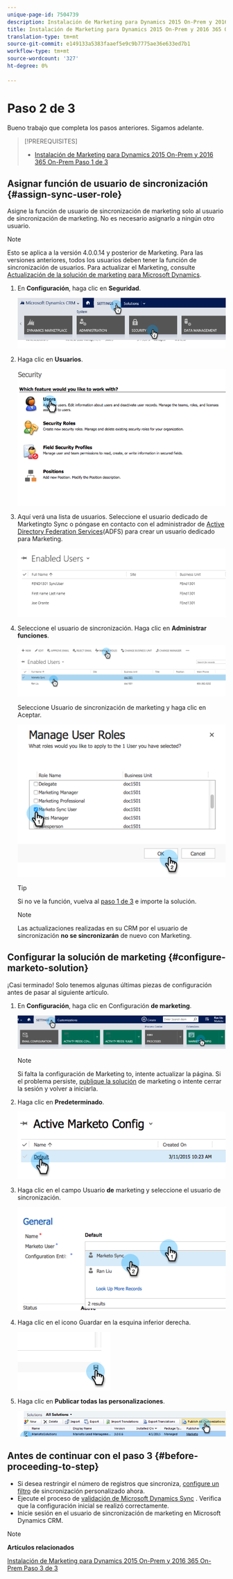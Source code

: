 ```yaml
---
unique-page-id: 7504739
description: Instalación de Marketing para Dynamics 2015 On-Prem y 2016 365 On-Prem Paso 2 de 3 - Documentos de marketing - Documentación del producto
title: Instalación de Marketing para Dynamics 2015 On-Prem y 2016 365 On-Prem Paso 2 de 3
translation-type: tm+mt
source-git-commit: e149133a5383faaef5e9c9b7775ae36e633ed7b1
workflow-type: tm+mt
source-wordcount: '327'
ht-degree: 0%

---
```



# Paso 2 de 3

<!--Install Marketo for Dynamics 2015 On-Prem and 2016 365 On-Prem Step 2 of 3-->

Bueno trabajo que completa los pasos anteriores. Sigamos adelante.

>[!PREREQUISITES]
>
>* [Instalación de Marketing para Dynamics 2015 On-Prem y 2016 365 On-Prem Paso 1 de 3](step-1-of-3-install.md)

>



## Asignar función de usuario de sincronización {#assign-sync-user-role}

Asigne la función de usuario de sincronización de marketing solo al usuario de sincronización de marketing. No es necesario asignarlo a ningún otro usuario.

>[!NOTE]
>
>Esto se aplica a la versión 4.0.0.14 y posterior de Marketing. Para las versiones anteriores, todos los usuarios deben tener la función de sincronización de usuarios. Para actualizar el Marketing, consulte [Actualización de la solución de marketing para Microsoft Dynamics](../../../../../product-docs/crm-sync/microsoft-dynamics-sync/sync-setup/download-the-marketo-lead-management-solution/upgrade-the-marketo-solution-for-microsoft-dynamics.md).

1. En **Configuración**, haga clic en **Seguridad**.

   ![](assets/assign1.png)

1. Haga clic en **Usuarios**.

   ![](assets/assign2.png)

1. Aquí verá una lista de usuarios. Seleccione el usuario dedicado de Marketingto Sync o póngase en contacto con el administrador de [Active Directory Federation Services](https://msdn.microsoft.com/en-us/library/bb897402.aspx)(ADFS) para crear un usuario dedicado para Marketing.

   ![](assets/image2015-3-26-10-3a39-3a35.png)

1. Seleccione el usuario de sincronización. Haga clic en **Administrar funciones**.

   ![](assets/assign4.png)

   Seleccione Usuario de sincronización de marketing y haga clic en Aceptar.

   ![](assets/assign5.png)

   >[!TIP]
   >
   >Si no ve la función, vuelva al [paso 1 de 3](step-1-of-3-install.md) e importe la solución.

   >[!NOTE]
   >
   >Las actualizaciones realizadas en su CRM por el usuario de sincronización **no se sincronizarán** de nuevo con Marketing.

## Configurar la solución de marketing {#configure-marketo-solution}

¡Casi terminado! Solo tenemos algunas últimas piezas de configuración antes de pasar al siguiente artículo.

1. En **Configuración**, haga clic en Configuración **de marketing**.

   ![](assets/configure1.png)

   >[!NOTE]
   >
   >Si falta la configuración de Marketing to, intente actualizar la página. Si el problema persiste, [publique la solución](https://docs.marketo.com/pages/viewpage.action?pageId=3571822#publish-customizations) de marketing o intente cerrar la sesión y volver a iniciarla.

1. Haga clic en **Predeterminado**.

   ![](assets/configure2.png)

1. Haga clic en el campo Usuario **de** marketing y seleccione el usuario de sincronización.

   ![](assets/configure3.png)

1. Haga clic en el icono Guardar en la esquina inferior derecha.

   ![](assets/configure4.png)

1. Haga clic en **Publicar todas las personalizaciones**.

   ![](assets/publish-all-customizations1.png)

## Antes de continuar con el paso 3 {#before-proceeding-to-step}

* Si desea restringir el número de registros que sincroniza, [configure un filtro](../../../../../product-docs/crm-sync/microsoft-dynamics-sync/create-a-custom-dynamics-sync-filter.md) de sincronización personalizado ahora.
* Ejecute el proceso de [validación de Microsoft Dynamics Sync](../../../../../product-docs/crm-sync/microsoft-dynamics-sync/sync-setup/validate-microsoft-dynamics-sync.md) . Verifica que la configuración inicial se realizó correctamente.
* Inicie sesión en el usuario de sincronización de marketing en Microsoft Dynamics CRM.

>[!NOTE]
>
>**Artículos relacionados**
>
>[Instalación de Marketing para Dynamics 2015 On-Prem y 2016 365 On-Prem Paso 3 de 3](step-3-of-3-connect.md)
